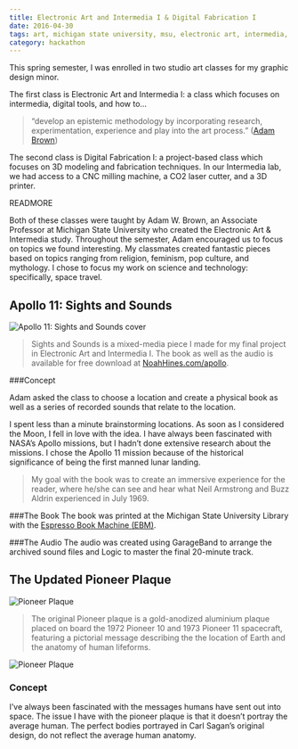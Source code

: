 ```yaml
---
title: Electronic Art and Intermedia I & Digital Fabrication I
date: 2016-04-30
tags: art, michigan state university, msu, electronic art, intermedia, fabrication
category: hackathon
---
```


This spring semester, I was enrolled in two studio art classes for my graphic design minor.

The first class is Electronic Art and Intermedia I: a class which focuses on intermedia, digital tools, and how to...

>“develop an epistemic methodology by incorporating research, experimentation, experience and play into the art process.” ([Adam Brown](http://adamwbrown.net/teaching-3/electronic-art))

The second class is Digital Fabrication I: a project-based class which focuses on 3D modeling and fabrication techniques. In our Intermedia lab, we had access to a CNC milling machine, a CO2 laser cutter, and a 3D printer.

READMORE

Both of these classes were taught by Adam W. Brown, an Associate Professor at Michigan State University who created the Electronic Art & Intermedia study. Throughout the semester, Adam encouraged us to focus on topics we found interesting. My classmates created fantastic pieces based on topics ranging from religion, feminism, pop culture, and mythology. I chose to focus my work on science and technology: specifically, space travel.

## Apollo 11: Sights and Sounds
![Apollo 11: Sights and Sounds cover](/images/art/apollo11-cover.png)
> Sights and Sounds is a mixed-media piece I made for my final project in Electronic Art and Intermedia I. The book as well as the audio is available for free download at [NoahHines.com/apollo](http://NoahHines.com/apollo).

###Concept

Adam asked the class to choose a location and create a physical book as well as a series of recorded sounds that relate to the location.

I spent less than a minute brainstorming locations. As soon as I considered the Moon, I fell in love with the idea. I have always been fascinated with NASA’s Apollo missions, but I hadn’t done extensive research about the missions. I chose the Apollo 11 mission because of the historical significance of being the first manned lunar landing.

>My goal with the book was to create an immersive experience for the reader, where he/she can see and hear what Neil Armstrong and Buzz Aldrin experienced in July 1969.

###The Book
The book was printed at the Michigan State University Library with the [Espresso Book Machine (EBM)](https://www.lib.msu.edu/ebm/).

###The Audio
The audio was created using GarageBand to arrange the archived sound files and Logic to master the final 20-minute track.

## The Updated Pioneer Plaque
![Pioneer Plaque](/images/art/pioneer-plaque.jpg)

>The original Pioneer plaque is a gold-anodized aluminium plaque placed on board the 1972 Pioneer 10 and 1973 Pioneer 11 spacecraft, featuring a pictorial message describing the the location of Earth and the anatomy of human lifeforms.

![Pioneer Plaque](/images/art/updated-pioneer-plaque.png)

### Concept
I’ve always been fascinated with the messages humans have sent out into space. The issue I have with the pioneer plaque is that it doesn’t portray the average human. The perfect bodies portrayed in Carl Sagan’s original design, do not reflect the average human anatomy.

